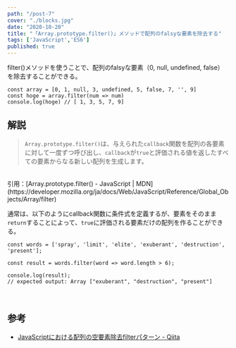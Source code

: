 ```yaml
---
path: "/post-7"
cover: "./blocks.jpg"
date: "2020-10-20"
title: "「Array.prototype.filter()」メソッドで配列のfalsyな要素を除去する"
tags: ['JavaScript','ES6']
published: true
---
```


filter()メソッドを使うことで、配列のfalsyな要素（0, null, undefined, false）を除去することができる。

```js:title=JS
const array = [0, 1, null, 3, undefined, 5, false, 7, '', 9]
const hoge = array.filter(num => num)
console.log(hoge) // [ 1, 3, 5, 7, 9]
```

## 解説

>`Array.prototype.filter()`は、与えられた`callback`関数を配列の各要素に対して一度ずつ呼び出し、`callback`が`true`と評価される値を返したすべての要素からなる新しい配列を生成します。<br>
<br>
引用：[Array.prototype.filter() - JavaScript | MDN](https://developer.mozilla.org/ja/docs/Web/JavaScript/Reference/Global_Objects/Array/filter)

通常は、以下のようにcallback関数に条件式を定義するが、要素をそのまま`return`することによって、`true`に評価される要素だけの配列を作ることができる。

```js:title=JS
const words = ['spray', 'limit', 'elite', 'exuberant', 'destruction', 'present'];

const result = words.filter(word => word.length > 6);

console.log(result);
// expected output: Array ["exuberant", "destruction", "present"]
```

<br>

## 参考

- [JavaScriptにおける配列の空要素除去filterパターン - Qiita](https://qiita.com/akameco/items/1636e0448e81e17e3646)
